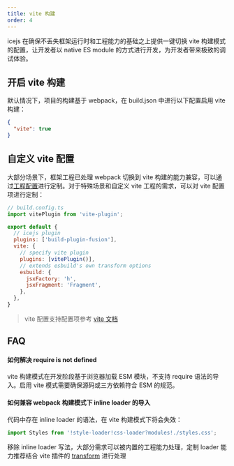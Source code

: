 ```yaml
---
title: vite 构建
order: 4
---
```


icejs 在确保不丢失框架运行时和工程能力的基础之上提供一键切换 vite 构建模式的配置，让开发者以 native ES module 的方式进行开发，为开发者带来极致的调试体验。

## 开启 vite 构建

默认情况下，项目的构建基于 webpack，在 build.json 中进行以下配置启用 vite 构建：

```json
{
  "vite": true
}
```

## 自定义 vite 配置

大部分场景下，框架工程已处理 webpack 切换到 vite 构建的能力兼容，可以通过[工程配置](/docs/config/about)进行定制。对于特殊场景和自定义 vite 工程的需求，可以对 vite 配置项进行定制：

```js
// build.config.ts
import vitePlugin from 'vite-plugin';

export default {
  // icejs plugin
  plugins: ['build-plugin-fusion'],
  vite: {
    // specify vite plugin
    plugins: [vitePlugin()],
    // extends esbuild's own transform options
    esbuild: {
      jsxFactory: 'h',
      jsxFragment: 'Fragment',
    },
  },
}
```

> vite 配置支持配置项参考 [vite 文档](https://vitejs.dev/config/)

## FAQ

#### 如何解决 require is not defined

vite 构建模式在开发阶段基于浏览器加载 ESM 模块，不支持 require 语法的导入。启用 vite 模式需要确保源码或三方依赖符合 ESM 的规范。

#### 如何兼容 webpack 构建模式下 inline loader 的导入

代码中存在 inline loader 的语法，在 vite 构建模式下将会失效：

```js
import Styles from '!style-loader!css-loader?modules!./styles.css';
```

移除 inline loader 写法，大部分需求可以被内置的工程能力处理，定制 loader 能力推荐结合 vite 插件的 [transform](https://vitejs.dev/guide/api-plugin.html#transforming-custom-file-types) 进行处理
